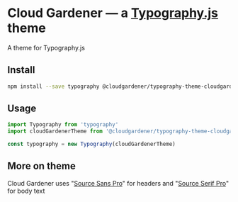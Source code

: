 # Cloud Gardener — a <a href='https://github.com/KyleAMathews/typography.js'>Typography.js</a> theme

A theme for Typography.js

## Install
```bash
npm install --save typography @cloudgardener/typography-theme-cloudgardener
```
## Usage
```javascript
import Typography from 'typography'
import cloudGardenerTheme from '@cloudgardener/typography-theme-cloudgardener'

const typography = new Typography(cloudGardenerTheme)
```
## More on theme

Cloud Gardener uses "<a href='https://fonts.google.com/specimen/Source+Sans+Pro'>Source Sans Pro</a>" for headers and "<a href='https://fonts.google.com/specimen/Source+Serif+Pro'>Source Serif Pro</a>" for body text